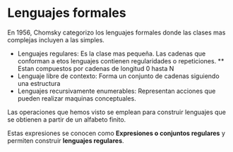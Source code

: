 # Lenguajes formales

En 1956, Chomsky categorizo los lenguajes formales donde las clases mas complejas incluyen a las simples.

- Lenguajes regulares: Es la clase mas pequeña. Las cadenas que conforman a etos lenguajes contienen regularidades o repeticiones.
  ** Estan compuestos por cadenas de longitud 0 hasta N
- Lenguaje libre de contexto: Forma un conjunto de cadenas siguiendo una estructura
- Lenguajes recursivamente enumerables: Representan acciones que pueden realizar maquinas conceptuales.

Las operaciones que hemos visto se emplean para construir lenguajes que se obtienen a partir de un alfabeto finito.

Estas expresiones se conocen como **Expresiones o conjuntos regulares** y permiten construir **lenguajes regulares**.

